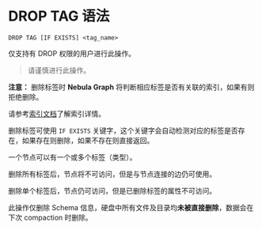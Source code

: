 # DROP TAG 语法

```ngql
DROP TAG [IF EXISTS] <tag_name>
```

仅支持有 DROP 权限的用户进行此操作。
> 请谨慎进行此操作。

**注意：** 删除标签时 **Nebula Graph** 将判断相应标签是否有关联的索引，如果有则拒绝删除。

请参考[索引文档](index.md)了解索引详情。

删除标签可使用 `IF EXISTS` 关键字，这个关键字会自动检测对应的标签是否存在，如果存在则删除，如果不存在则直接返回。

一个节点可以有一个或多个标签（类型）。

删除所有标签后，节点将不可访问，但是与节点连接的边仍可使用。

删除单个标签后，节点仍可访问，但是已删除标签的属性不可访问。

此操作仅删除 Schema 信息，硬盘中所有文件及目录均**未被直接删除**，数据会在下次 compaction 时删除。
